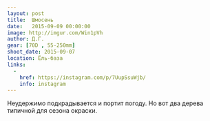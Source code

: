```yaml
---
layout: post
title:  Шмосень
date:   2015-09-09 00:00:00
image: http://imgur.com/Win1pVh
author: Д.Г.
gear: [70D , 55-250mm]
shoot_date: 2015-09-07
location: Ёль-база
links:
  -
    href: https://instagram.com/p/7UupSsuWjb/
    info: instagram
---
```


Неудержимо подкрадывается и портит погоду. Но вот два дерева типичной для
сезона окраски.
